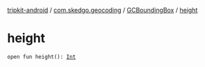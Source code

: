 [tripkit-android](../../index.md) / [com.skedgo.geocoding](../index.md) / [GCBoundingBox](index.md) / [height](./height.md)

# height

`open fun height(): `[`Int`](https://kotlinlang.org/api/latest/jvm/stdlib/kotlin/-int/index.html)